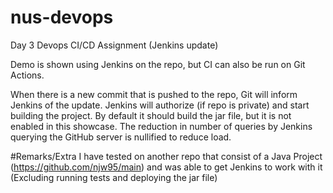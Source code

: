 # nus-devops
Day 3 Devops CI/CD Assignment (Jenkins update)

Demo is shown using Jenkins on the repo, but CI can also be run on Git Actions.

When there is a new commit that is pushed to the repo, Git will inform Jenkins of the update. Jenkins will authorize (if repo is private) and start building the project. By default it should build the jar file, but it is not enabled in this showcase. The reduction in number of queries by Jenkins querying the GitHub server is nullified to reduce load.


#Remarks/Extra
I have tested on another repo that consist of a Java Project (https://github.com/njw95/main) and was able to get Jenkins to work with it (Excluding running tests and deploying the jar file)
